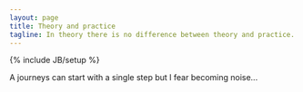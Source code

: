 ```yaml
---
layout: page
title: Theory and practice
tagline: In theory there is no difference between theory and practice. In practice there is.
---
```

{% include JB/setup %}

A journeys can start with a single step but I fear becoming noise... 
